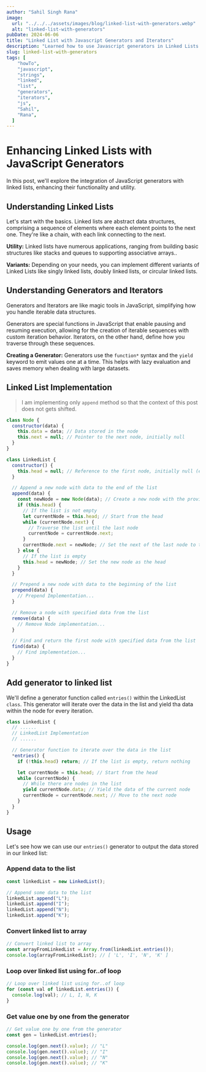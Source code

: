 ```yaml
---
author: "Sahil Singh Rana"
image:
  url: "../../../assets/images/blog/linked-list-with-generators.webp"
  alt: "linked-list-with-generators"
pubDate: 2024-06-06
title: "Linked List with Javascript Generators and Iterators"
description: "Learned how to use Javascript generators in Linked Lists."
slug: linked-list-with-generators
tags: [
    "howTo",
    "javascript",
    "strings",
    "linked",
    "list",
    "generators",
    "iterators",
    "js",
    "Sahil",
    "Rana",
  ]
---
```


# Enhancing Linked Lists with JavaScript Generators

In this post, we'll explore the integration of JavaScript generators with linked lists, enhancing their functionality and utility.

## Understanding Linked Lists

Let's start with the basics. Linked lists are abstract data structures, comprising a sequence of elements where each element points to the next one. They're like a chain, with each link connecting to the next.

**Utility:** Linked lists have numerous applications, ranging from building basic structures like stacks and queues to supporting associative arrays..

**Variants:** Depending on your needs, you can implement different variants of Linked Lists like singly linked lists, doubly linked lists, or circular linked lists.

## Understanding Generators and Iterators

Generators and Iterators are like magic tools in JavaScript, simplifying how you handle iterable data structures.

Generators are special functions in JavaScript that enable pausing and resuming execution, allowing for the creation of iterable sequences with custom iteration behavior. Iterators, on the other hand, define how you traverse through these sequences.

**Creating a Generator:** Generators use the `function*` syntax and the `yield` keyword to emit values one at a time. This helps with lazy evaluation and saves memory when dealing with large datasets.

## Linked List Implementation

> I am implementing only `append` method so that the context of this post does not gets shifted.

```javascript
class Node {
  constructor(data) {
    this.data = data; // Data stored in the node
    this.next = null; // Pointer to the next node, initially null
  }
}

class LinkedList {
  constructor() {
    this.head = null; // Reference to the first node, initially null (empty list)
  }

  // Append a new node with data to the end of the list
  append(data) {
    const newNode = new Node(data); // Create a new node with the provided data
    if (this.head) {
      // If the list is not empty
      let currentNode = this.head; // Start from the head
      while (currentNode.next) {
        // Traverse the list until the last node
        currentNode = currentNode.next;
      }
      currentNode.next = newNode; // Set the next of the last node to the new node
    } else {
      // If the list is empty
      this.head = newNode; // Set the new node as the head
    }
  }

  // Prepend a new node with data to the beginning of the list
  prepend(data) {
    // Prepend Implementation...
  }

  // Remove a node with specified data from the list
  remove(data) {
    // Remove Node implementation...
  }

  // Find and return the first node with specified data from the list
  find(data) {
    // Find implementation...
  }
}
```

## Add generator to linked list

We'll define a generator function called `entries()` within the LinkedList `class`. This generator will iterate over the data in the list and yield tha data within the node for every iteration.

```javascript
class LinkedList {
  // ......
  // LinkedList Implementation
  // ......

  // Generator function to iterate over the data in the list
  *entries() {
    if (!this.head) return; // If the list is empty, return nothing

    let currentNode = this.head; // Start from the head
    while (currentNode) {
      // While there are nodes in the list
      yield currentNode.data; // Yield the data of the current node
      currentNode = currentNode.next; // Move to the next node
    }
  }
}
```

## Usage

Let's see how we can use our `entries()` generator to output the data stored in our linked list:

### Append data to the list

```javascript
const linkedList = new LinkedList();

// Append some data to the list
linkedList.append("L");
linkedList.append("I");
linkedList.append("N");
linkedList.append("K");
```

### Convert linked list to array

```javascript
// Convert linked list to array
const arrayFromLinkedList = Array.from(linkedList.entries());
console.log(arrayFromLinkedList); // [ 'L', 'I', 'N', 'K' ]
```

### Loop over linked list using for..of loop

```javascript
// Loop over linked list using for..of loop
for (const val of linkedList.entries()) {
  console.log(val); // L, I, N, K
}
```

### Get value one by one from the generator

```javascript
// Get value one by one from the generator
const gen = linkedList.entries();

console.log(gen.next().value); // "L"
console.log(gen.next().value); // "I"
console.log(gen.next().value); // "N"
console.log(gen.next().value); // "K"
```
